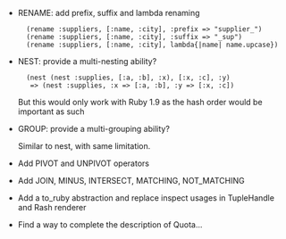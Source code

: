 * RENAME: add prefix, suffix and lambda renaming
  
        (rename :suppliers, [:name, :city], :prefix => "supplier_")
        (rename :suppliers, [:name, :city], :suffix => "_sup")
        (rename :suppliers, [:name, :city], lambda{|name| name.upcase}) 

* NEST: provide a multi-nesting ability?

        (nest (nest :supplies, [:a, :b], :x), [:x, :c], :y)
         => (nest :supplies, :x => [:a, :b], :y => [:x, :c])

    But this would only work with Ruby 1.9 as the hash order would be important
    as such

* GROUP: provide a multi-grouping ability?

    Similar to nest, with same limitation.
  
* Add PIVOT and UNPIVOT operators

* Add JOIN, MINUS, INTERSECT, MATCHING, NOT_MATCHING

* Add a to_ruby abstraction and replace inspect usages in TupleHandle and
  Rash renderer

* Find a way to complete the description of Quota...  